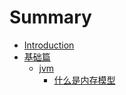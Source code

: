 # Summary

* [Introduction](README.md)
* [基础篇](chapter1.md)
   * [jvm](jvm.md)
       * [什么是内存模型](shi_yao_shi_nei_cun_mo_xing.md)

